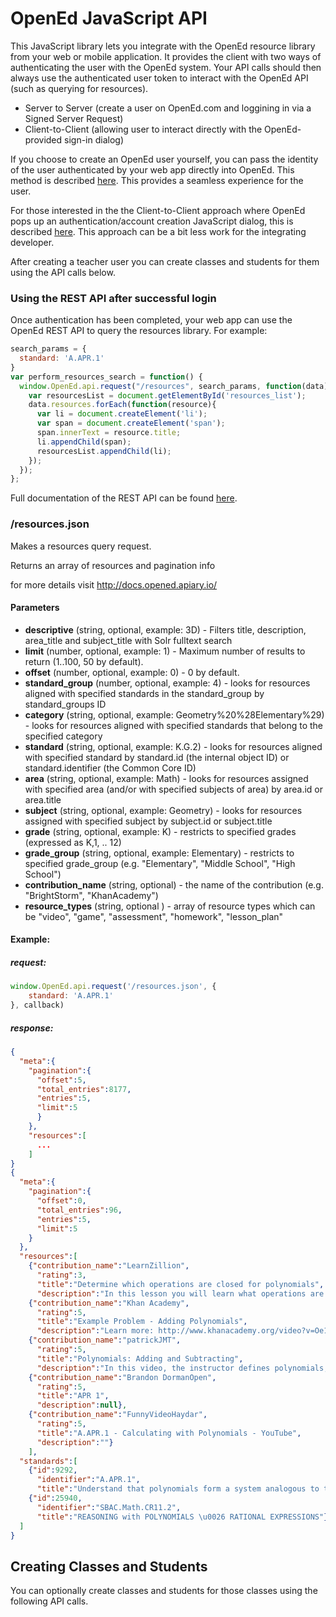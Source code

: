 # OpenEd JavaScript API

This JavaScript library lets you integrate with the OpenEd resource library from your web or mobile application. It provides the client with two ways of authenticating the user with the OpenEd system.  Your API calls should then always use the authenticated user token to interact with the OpenEd API (such as querying for resources).  

  - Server to Server (create a user on OpenEd.com and loggining in via a Signed Server Request)
  - Client-to-Client (allowing user to interact directly with the OpenEd-provided sign-in dialog)

If you choose to create an OpenEd user yourself, you can pass the identity of the user authenticated by your web app directly into OpenEd. This method is described [here](SIGNED-SERVER-REQUEST.md).  This provides a seamless experience for the user.   

For those interested in the the Client-to-Client approach where OpenEd pops up an authentication/account creation JavaScript dialog, this is described [here](CLIENT-TO-CLIENT.md). This approach can be a bit less work for the integrating developer.  

After creating a teacher user you can create classes and students for them using the API calls below. 

### Using the REST API after successful login

Once authentication has been completed, your web app can use the OpenEd REST API to query the resources library. For example:

```javascript
search_params = {
  standard: 'A.APR.1'
}
var perform_resources_search = function() {
  window.OpenEd.api.request("/resources", search_params, function(data){
    var resourcesList = document.getElementById('resources_list');
    data.resources.forEach(function(resource){
      var li = document.createElement('li');
      var span = document.createElement('span');
      span.innerText = resource.title;
      li.appendChild(span);
      resourcesList.appendChild(li);
    });
  });
};
```

Full documentation of the REST API can be found [here](http://docs.opened.apiary.io/).
 
### /resources.json 
 
Makes a resources query request. 
 
Returns an array of resources and pagination info

for more details visit http://docs.opened.apiary.io/
 
#### Parameters
- **descriptive** (string, optional, example: 3D) - Filters title, description, area_title and subject_title with Solr fulltext search
- **limit** (number, optional, example: 1) - Maximum number of results to return (1..100, 50 by default).
- **offset** (number, optional, example: 0) - 0 by default.
- **standard_group** (number, optional, example: 4) - looks for resources aligned with specified standards in the standard_group by standard_groups ID
- **category** (string, optional, example: Geometry%20%28Elementary%29) - looks for resources aligned with specified standards that belong to the specified category
- **standard** (string, optional, example: K.G.2) - looks for resources aligned with specified standard by standard.id (the internal object ID) or standard.identifier (the Common Core ID)
- **area** (string, optional, example: Math) - looks for resources assigned with specified area (and/or with specified subjects of area) by area.id or area.title
- **subject** (string, optional, example: Geometry) - looks for resources assigned with specified subject by subject.id or subject.title
- **grade** (string, optional, example: K) - restricts to specified grades (expressed as K,1, .. 12)
- **grade_group** (string, optional, example: Elementary) - restricts to specified grade_group (e.g. "Elementary", "Middle School", "High School")
- **contribution_name** (string, optional) - the name of the contribution (e.g. "BrightStorm", "KhanAcademy")
- **resource_types** (string, optional ) - array of resource types which can be "video", "game", "assessment", "homework", "lesson_plan"
 
#### Example:
 
##### request:
```javascript
window.OpenEd.api.request('/resources.json', {
    standard: 'A.APR.1'
}, callback)
```
##### response:
```json
{
  "meta":{
    "pagination":{
      "offset":5,
      "total_entries":8177,
      "entries":5,
      "limit":5
      }
    },
    "resources":[
      ...
    ]
}
{
  "meta":{
    "pagination":{
      "offset":0,
      "total_entries":96,
      "entries":5,
      "limit":5
    }
  },
  "resources":[
    {"contribution_name":"LearnZillion",
      "rating":3,
      "title":"Determine which operations are closed for polynomials",
      "description":"In this lesson you will learn what operations are closed for polynomials by applying the definition of a polynomial to each operation."},
    {"contribution_name":"Khan Academy",
      "rating":5,
      "title":"Example Problem - Adding Polynomials",
      "description":"Learn more: http://www.khanacademy.org/video?v=Oe1PKI_6-38\nu11_l2_t2_we1 Adding Polynomials\nContent provided by TheNROCproject.org - (c) Monterey Institute for Technology and Education"},
    {"contribution_name":"patrickJMT",
      "rating":5,
      "title":"Polynomials: Adding and Subtracting",
      "description":"In this video, the instructor defines polynomials, then gives some examples of how to add and subtract polynomials.\u00a0 He works through the steps of example problems to explain how to work add and subject polynomials.\u00a0 His explanations are clear and thorough and it would be easy to follow along as he explains."},
    {"contribution_name":"Brandon DormanOpen",
      "rating":5,
      "title":"APR 1",
      "description":null},
    {"contribution_name":"FunnyVideoHaydar",
      "rating":5,
      "title":"A.APR.1 - Calculating with Polynomials - YouTube",
      "description":""}
    ],
  "standards":[
    {"id":9292,
      "identifier":"A.APR.1",
      "title":"Understand that polynomials form a system analogous to the integers, namely, they are closed under the operations of addition, subtraction, and multiplication; add, subtract, and multiply polynomials."},
    {"id":25940,
      "identifier":"SBAC.Math.CR11.2",
      "title":"REASONING with POLYNOMIALS \u0026 RATIONAL EXPRESSIONS"}
  ]
}
```

## Creating Classes and Students 

You can optionally create classes and students for those classes using the following API calls.   
